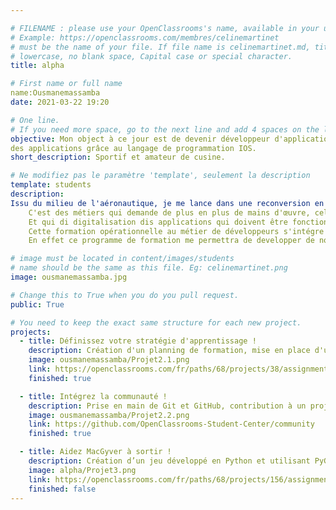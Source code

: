 ```yaml
---

# FILENAME : please use your OpenClassrooms's name, available in your url.
# Example: https://openclassrooms.com/membres/celinemartinet
# must be the name of your file. If file name is celinemartinet.md, title is celinemartinet.
# lowercase, no blank space, Capital case or special character.
title: alpha

# First name or full name
name:Ousmanemassamba
date: 2021-03-22 19:20

# One line.
# If you need more space, go to the next line and add 4 spaces on the left, as in 'description'.
objective: Mon object à ce jour est de devenir développeur d'application affin de concevoir et d'améliorer,
des applications grâce au langage de programmation IOS.
short_description: Sportif et amateur de cusine.

# Ne modifiez pas le paramètre 'template', seulement la description
template: students
description:
Issu du milieu de l'aéronautique, je me lance dans une reconversion en interne dans les métiers du digital : Developpeur d'application.
    C'est des métiers qui demande de plus en plus de mains d'œuvre, cela s'accentue avec la digitalisation de plusieurs métiers et dans plusieurs secteurs.
    Et qui di digitalisation dis applications qui doivent être fonctionnelles afin de faciliter le quotidien des utilisateurs.
    Cette formation opérationnelle au métier de développeurs s'intégre parfaitement dans mon projet de reconversion au sein de l'entreprise.
    En effet ce programme de formation me permettra de developper de nouvelles compétences, d'acquérir les fondamentaux dans le métier.

# image must be located in content/images/students
# name should be the same as this file. Eg: celinemartinet.png
image: ousmanemassamba.jpg

# Change this to True when you do you pull request.
public: True

# You need to keep the exact same structure for each new project.
projects:
  - title: Définissez votre stratégie d'apprentissage !
    description: Création d'un planning de formation, mise en place d'une stratégie d'apprentissage... 
    image: ousmanemassamba/Projet2.1.png
    link: https://openclassrooms.com/fr/paths/68/projects/38/assignment
    finished: true

  - title: Intégrez la communauté !
    description: Prise en main de Git et GitHub, contribution à un projet collectif hébergé sur GiHub. 
    image: ousmanemassamba/Projet2.2.png
    link: https://github.com/OpenClassrooms-Student-Center/community
    finished: true

  - title: Aidez MacGyver à sortir !
    description: Création d’un jeu développé en Python et utilisant PyGame.
    image: alpha/Projet3.png
    link: https://openclassrooms.com/fr/paths/68/projects/156/assignment
    finished: false
---
```

